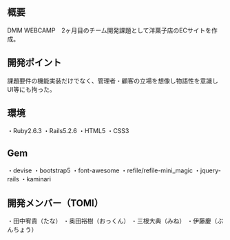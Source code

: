 ## 概要
DMM WEBCAMP　2ヶ月目のチーム開発課題として洋菓子店のECサイトを作成。

## 開発ポイント
課題要件の機能実装だけでなく、管理者・顧客の立場を想像し物語性を意識し
UI等にも拘った。

## 環境
・Ruby2.6.3
・Rails5.2.6
・HTML5
・CSS3

## Gem
・devise
・bootstrap5
・font-awesome
・refile/refile-mini_magic
・jquery-rails
・kaminari

## 開発メンバー（TOMI）
・田中宥貴（たな）
・奥田裕樹（おっくん）
・三根大典（みね）
・伊藤慶（ぶんちょう）

